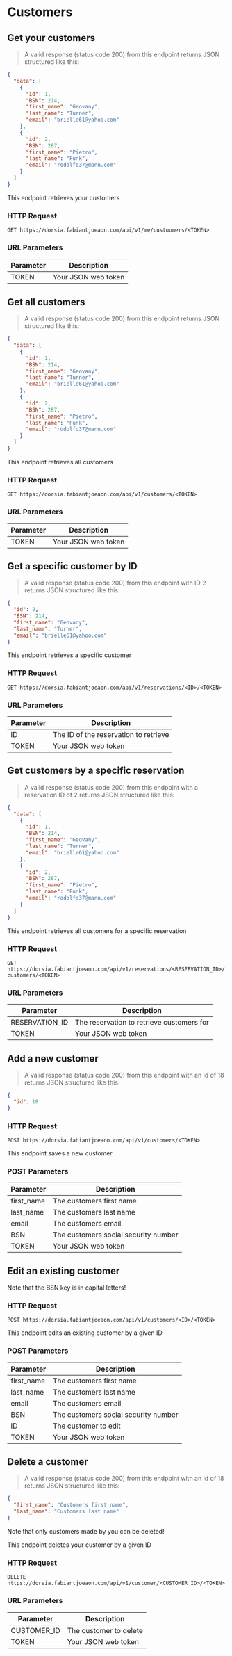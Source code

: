 # Customers

## Get your customers
> A valid response (status code 200) from this endpoint returns JSON structured like this:

```json  
{
  "data": [
    {
      "id": 1,
      "BSN": 214,
      "first_name": "Geovany",
      "last_name": "Turner",
      "email": "brielle61@yahoo.com"
    },
    {
      "id": 2,
      "BSN": 287,
      "first_name": "Pietro",
      "last_name": "Funk",
      "email": "rodolfo37@mann.com"
    }
  ]
}
```

This endpoint retrieves your customers

### HTTP Request

`GET https://dorsia.fabiantjoeaon.com/api/v1/me/custuomers/<TOKEN>`

### URL Parameters

Parameter | Description
--------- | -----------
TOKEN | Your JSON web token

## Get all customers
> A valid response (status code 200) from this endpoint returns JSON structured like this:

```json  
{
  "data": [
    {
      "id": 1,
      "BSN": 214,
      "first_name": "Geovany",
      "last_name": "Turner",
      "email": "brielle61@yahoo.com"
    },
    {
      "id": 2,
      "BSN": 287,
      "first_name": "Pietro",
      "last_name": "Funk",
      "email": "rodolfo37@mann.com"
    }
  ]
}
```

This endpoint retrieves all customers

### HTTP Request

`GET https://dorsia.fabiantjoeaon.com/api/v1/customers/<TOKEN>`

### URL Parameters

Parameter | Description
--------- | -----------
TOKEN | Your JSON web token

## Get a specific customer by ID
> A valid response (status code 200) from this endpoint with ID 2 returns JSON structured like this:

```json
{
  "id": 2,
  "BSN": 214,
  "first_name": "Geovany",
  "last_name": "Turner",
  "email": "brielle61@yahoo.com"
}
```

This endpoint retrieves a specific customer

### HTTP Request

`GET https://dorsia.fabiantjoeaon.com/api/v1/reservations/<ID>/<TOKEN>`

### URL Parameters

Parameter | Description
--------- | -----------
ID | The ID of the reservation to retrieve
TOKEN | Your JSON web token

## Get customers by a specific reservation
> A valid response (status code 200) from this endpoint with a reservation ID of 2 returns JSON structured like this:

```json
{
  "data": [
    {
      "id": 1,
      "BSN": 214,
      "first_name": "Geovany",
      "last_name": "Turner",
      "email": "brielle61@yahoo.com"
    },
    {
      "id": 2,
      "BSN": 287,
      "first_name": "Pietro",
      "last_name": "Funk",
      "email": "rodolfo37@mann.com"
    }
  ]
}
```

This endpoint retrieves all customers for a specific reservation

### HTTP Request

`GET https://dorsia.fabiantjoeaon.com/api/v1/reservations/<RESERVATION_ID>/customers/<TOKEN>`

### URL Parameters

Parameter | Description
--------- | -----------
RESERVATION_ID | The reservation to retrieve customers for
TOKEN | Your JSON web token

## Add a new customer
> A valid response (status code 200) from this endpoint with an id of 18 returns JSON structured like this:

```json
{
  "id": 18
}
```

### HTTP Request

`POST https://dorsia.fabiantjoeaon.com/api/v1/customers/<TOKEN>`

This endpoint saves a new customer

### POST Parameters

Parameter | Description
--------- | -----------
first_name | The customers first name
last_name | The customers last name
email | The customers email
BSN | The customers social security number
TOKEN | Your JSON web token

## Edit an existing customer

<aside class="notice">
  Note that the BSN key is in capital letters!
</aside>

### HTTP Request

`POST https://dorsia.fabiantjoeaon.com/api/v1/customers/<ID>/<TOKEN>`

This endpoint edits an existing customer by a given ID

### POST Parameters

Parameter | Description
--------- | -----------
first_name | The customers first name
last_name | The customers last name
email | The customers email
BSN | The customers social security number
ID | The customer to edit
TOKEN | Your JSON web token

## Delete a customer
> A valid response (status code 200) from this endpoint with an id of 18 returns JSON structured like this:

```json
{
  "first_name": "Customers first name",
  "last_name": "Customers last name"
}
```

<aside class="notice">
  Note that only customers made by you can be deleted!
</aside>

This endpoint deletes your customer by a given ID

### HTTP Request

`DELETE https://dorsia.fabiantjoeaon.com/api/v1/customer/<CUSTOMER_ID>/<TOKEN>`

### URL Parameters

Parameter | Description
--------- | -----------
CUSTOMER_ID | The customer to delete
TOKEN | Your JSON web token
